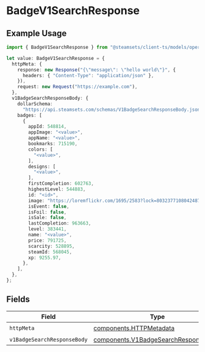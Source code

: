 # BadgeV1SearchResponse

## Example Usage

```typescript
import { BadgeV1SearchResponse } from "@steamsets/client-ts/models/operations";

let value: BadgeV1SearchResponse = {
  httpMeta: {
    response: new Response("{\"message\": \"hello world\"}", {
      headers: { "Content-Type": "application/json" },
    }),
    request: new Request("https://example.com"),
  },
  v1BadgeSearchResponseBody: {
    dollarSchema:
      "https://api.steamsets.com/schemas/V1BadgeSearchResponseBody.json",
    badges: [
      {
        appId: 548814,
        appImage: "<value>",
        appName: "<value>",
        bookmarks: 715190,
        colors: [
          "<value>",
        ],
        designs: [
          "<value>",
        ],
        firstCompletion: 602763,
        highestLevel: 544883,
        id: "<id>",
        image: "https://loremflickr.com/1695/2583?lock=8032377108042487",
        isEvent: false,
        isFoil: false,
        isSale: false,
        lastCompletion: 963663,
        level: 383441,
        name: "<value>",
        price: 791725,
        scarcity: 528895,
        steamId: 568045,
        xp: 9255.97,
      },
    ],
  },
};
```

## Fields

| Field                                                                                        | Type                                                                                         | Required                                                                                     | Description                                                                                  |
| -------------------------------------------------------------------------------------------- | -------------------------------------------------------------------------------------------- | -------------------------------------------------------------------------------------------- | -------------------------------------------------------------------------------------------- |
| `httpMeta`                                                                                   | [components.HTTPMetadata](../../models/components/httpmetadata.md)                           | :heavy_check_mark:                                                                           | N/A                                                                                          |
| `v1BadgeSearchResponseBody`                                                                  | [components.V1BadgeSearchResponseBody](../../models/components/v1badgesearchresponsebody.md) | :heavy_minus_sign:                                                                           | OK                                                                                           |